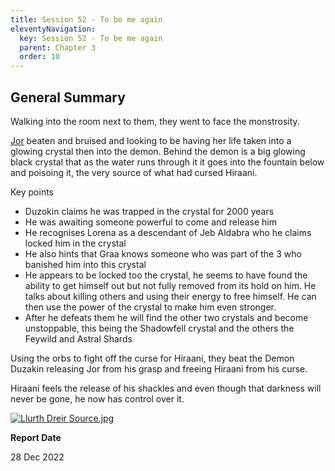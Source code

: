 ```yaml
---
title: Session 52 - To be me again
eleventyNavigation:
  key: Session 52 - To be me again
  parent: Chapter 3
  order: 10
---
```


## General Summary

Walking into the room next to them, they went to face the monstrosity.  

 [Jor](/w/vlendir-drusslegend/a/jor-person) beaten and bruised and looking to be having her life taken into a glowing crystal then into the demon. Behind the demon is a big glowing black crystal that as the water runs through it it goes into the fountain below and poisoing it, the very source of what had cursed Hiraani.  

 Key points

* Duzokin claims he was trapped in the crystal for 2000 years
* He was awaiting someone powerful to come and release him
* He recognises Lorena as a descendant of Jeb Aldabra who he claims locked him in the crystal
* He also hints that Graa knows someone who was part of the 3 who banished him into this crystal
* He appears to be locked too the crystal, he seems to have found the ability to get himself out but not fully removed from its hold on him. He talks about killing others and using their energy to free himself. He can then use the power of the crystal to make him even stronger.
* After he defeats them he will find the other two crystals and become unstoppable, this being the Shadowfell crystal and the others the Feywild and Astral Shards

 Using the orbs to fight off the curse for Hiraani, they beat the Demon Duzakin releasing Jor from his grasp and freeing Hiraani from his curse.  

 Hiraani feels the release of his shackles and even though that darkness will never be gone, he now has control over it.

[![](/uploads/images/e16828d95c38645c246a950f879c8e53.jpg "Llurth Dreir Source.jpg")](/i/4044385 "Llurth Dreir Source.jpg")

**Report Date**

28 Dec 2022
